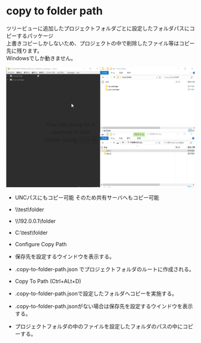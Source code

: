 # copy to folder path

ツリービューに追加したプロジェクトフォルダごとに設定したフォルダパスにコピーするパッケージ  
上書きコピーしかしないため、プロジェクトの中で削除したファイル等はコピー先に残ります。  
Windowsでしか動きません。  

![image](https://raw.githubusercontent.com/OHM79/copy-to-folder-path/image/Readme.gif)

+ UNCパスにもコピー可能 そのため共有サーバへもコピー可能
 + \\\\test\\folder
 + \\\\192.0.0.1\\folder
 + C:\\test\\folder


+ Configure Copy Path
 + 保存先を設定するウインドウを表示する。
 + .copy-to-folder-path.json でプロジェクトフォルダのルートに作成される。


+ Copy To Path (Ctrl+ALt+D)
 + .copy-to-folder-path.jsonで設定したフォルダへコピーを実施する。
 + .copy-to-folder-path.jsonがない場合は保存先を設定するウインドウを表示する。
 + プロジェクトフォルダの中のファイルを設定したフォルダのパスの中にコピーする。
